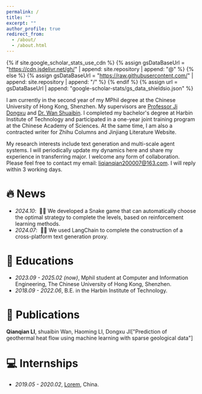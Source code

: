 ```yaml
---
permalink: /
title: ""
excerpt: ""
author_profile: true
redirect_from: 
  - /about/
  - /about.html
---
```


{% if site.google_scholar_stats_use_cdn %}
{% assign gsDataBaseUrl = "https://cdn.jsdelivr.net/gh/" | append: site.repository | append: "@" %}
{% else %}
{% assign gsDataBaseUrl = "https://raw.githubusercontent.com/" | append: site.repository | append: "/" %}
{% endif %}
{% assign url = gsDataBaseUrl | append: "google-scholar-stats/gs_data_shieldsio.json" %}

<span class='anchor' id='about-me'></span>

I am currently in the second year of my MPhil degree at the Chinese University of Hong Kong, Shenzhen. My supervisors are <a href="https://sse.cuhk.edu.cn/faculty/jidongxu">Professor Ji Dongxu</a> and <a href="https://harrybinary.github.io/">Dr. Wan Shuaibin</a>. I completed my bachelor's degree at Harbin Institute of Technology and participated in a one-year joint training program at the Chinese Academy of Sciences. At the same time, I am also a contracted writer for Zhihu Columns and Jinjiang Literature Website.

My research interests include text generation and multi-scale agent systems. I will periodically update my dynamics here and share my experience in transferring major. I welcome any form of collaboration. Please feel free to contact my email: liqianqian200007@163.com. I will reply within 3 working days.

# 🔥 News
- *2024.10*: &nbsp;🎉🎉 We developed a Snake game that can automatically choose the optimal strategy to complete the levels, based on reinforcement learning methods. 
- *2024.07*: &nbsp;🎉🎉 We used LangChain to complete the construction of a cross-platform text generation proxy. 

# 📖 Educations
- *2023.09 - 2025.02 (now)*, Mphil student at Computer and Information Engineering, The Chinese University of Hong Kong, Shenzhen. 
- *2018.09 - 2022.06*, B.E. in the Harbin Institute of Technology. 

# 📝 Publications 
**Qianqian LI**, shuaibin Wan, Haoming LI, Dongxu JI["Prediction of geothermal heat flow using machine learning with sparse geological data"]
</div>
</div>

# 💻 Internships
- *2019.05 - 2020.02*, [Lorem](https://github.com/), China.
